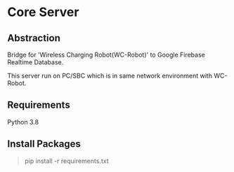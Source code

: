 # Core Server
## Abstraction
Bridge for 'Wireless Charging Robot(WC-Robot)' to Google Firebase Realtime Database.

This server run on PC/SBC which is in same network environment with WC-Robot.

## Requirements
Python 3.8

## Install Packages
> pip install -r requirements.txt

